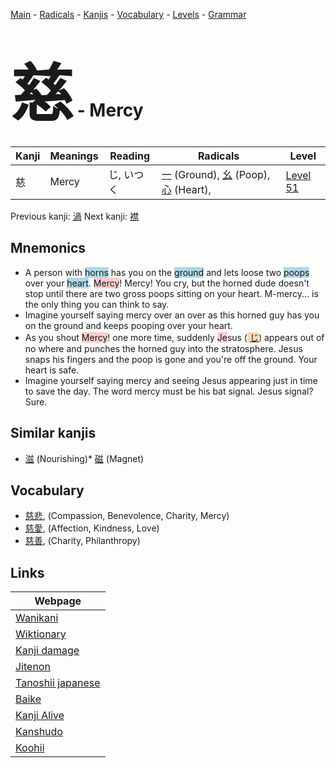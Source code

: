 <style> bigfont {font-size: 100px}</style>
[Main](../README.md) -
[Radicals](../radicals.md) -
[Kanjis](../kanjis.md) -
[Vocabulary](../vocabulary.md) -
[Levels](../levels.md) -
[Grammar](../grammar.md)
# <bigfont> 慈</bigfont> - Mercy 

| Kanji | Meanings | Reading | Radicals | Level |
| --- | --- | --- | --- | --- |
| 慈 | Mercy | じ, いつく | [一](../radicals/一.md) (Ground), [幺](../radicals/幺.md) (Poop), [心](../radicals/心.md) (Heart),  | [Level 51](../levels/wk_level51.md) |

Previous kanji: [渦](渦.md) Next kanji: [襟](襟.md) 

## Mnemonics
 * A person with <span style="background-color:#ADD8E6"> horns</span> has you on the <span style="background-color:#ADD8E6"> ground</span> and lets loose two <span style="background-color:#ADD8E6"> poops</span> over your <span style="background-color:#ADD8E6"> heart</span>. <span style="background-color:#ffcccb"> Mercy</span>! Mercy! You cry, but the horned dude doesn't stop until there are two gross poops sitting on your heart. M-mercy... is the only thing you can think to say.
* Imagine yourself saying mercy over an over as this horned guy has you on the ground and keeps pooping over your heart. 
* As you shout <span style="background-color:#ffcccb"> Mercy</span>! one more time, suddenly <span style="background-color:#ffcccb"> Je</span>sus (<span style="background-color:#fed8b1"> [じ](https://jisho.org/search/じ)</span>) appears out of no where and punches the horned guy into the stratosphere. Jesus snaps his fingers and the poop is gone and you're off the ground. Your heart is safe.
* Imagine yourself saying mercy and seeing Jesus appearing just in time to save the day. The word mercy must be his bat signal. Jesus signal? Sure.


## Similar kanjis
 * [滋](滋.md) (Nourishing)* [磁](磁.md) (Magnet)


## Vocabulary
 * [慈悲](../vocabulary/慈.md), (Compassion, Benevolence, Charity, Mercy)
* [慈愛](../vocabulary/慈.md), (Affection, Kindness, Love)
* [慈善](../vocabulary/慈.md), (Charity, Philanthropy)



## Links 

| Webpage |
| --- |
| [Wanikani          ](https://www.wanikani.com/kanji/慈) |
| [Wiktionary        ](https://en.wiktionary.org/wiki/慈) |
| [Kanji damage      ](http://www.kanjidamage.com/kanji/search?utf8=✓&q=慈) |
| [Jitenon           ](https://jitenon.com/kanji/慈) |
| [Tanoshii japanese ](https://www.tanoshiijapanese.com/dictionary/kanji.cfm?k=慈) |
| [Baike             ](https://baike.baidu.com/item/慈) |
| [Kanji Alive       ](https://app.kanjialive.com/慈) |
| [Kanshudo          ](https://www.kanshudo.com/searchmn?q=慈) |
| [Koohii            ](https://kanji.koohii.com/study/kanji/慈) |

